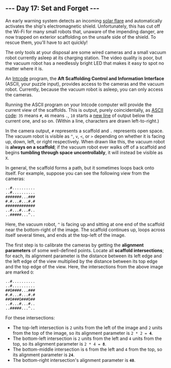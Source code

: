 <article class="day-desc"><h2>--- Day 17: Set and Forget ---</h2><p>An early warning system detects an incoming <a href="https://en.wikipedia.org/wiki/Solar_flare">solar flare</a> and automatically activates the ship's electromagnetic shield. Unfortunately, this has cut off the Wi-Fi for many small robots that, unaware of the impending danger, are now trapped on exterior scaffolding on the unsafe side of the shield. To rescue them, you'll have to act quickly!</p>
<p>The only tools at your disposal are some wired cameras and a small vacuum robot currently asleep at its charging station. The video quality is poor, but the vacuum robot has a needlessly bright LED that makes it easy to spot no matter where it is.</p>
<p>An <a href="9">Intcode</a> program, the <b>Aft Scaffolding Control and Information Interface</b> (ASCII, your puzzle input), provides access to the cameras and the vacuum robot.  Currently, because the vacuum robot is asleep, you can only access the cameras.</p>
<p>Running the ASCII program on your Intcode computer will provide the current view of the scaffolds.  This is output, <span title="PURELY COINCIDENTALLY">purely coincidentally</span>, as <a href="https://simple.wikipedia.org/wiki/ASCII">ASCII code</a>: <code>35</code> means <code>#</code>, <code>46</code> means <code>.</code>, <code>10</code> starts a <a href="https://en.wikipedia.org/wiki/Newline#In_programming_languages">new line</a> of output below the current one, and so on. (Within a line, characters are drawn left-to-right.)</p>
<p>In the camera output, <code>#</code> represents a scaffold and <code>.</code> represents open space. The vacuum robot is visible as <code>^</code>, <code>v</code>, <code>&lt;</code>, or <code>&gt;</code> depending on whether it is facing up, down, left, or right respectively. When drawn like this, the vacuum robot is <b>always on a scaffold</b>; if the vacuum robot ever walks off of a scaffold and begins <b>tumbling through space uncontrollably</b>, it will instead be visible as <code>X</code>.</p>
<p>In general, the scaffold forms a path, but it sometimes loops back onto itself.  For example, suppose you can see the following view from the cameras:</p>
<pre><code>..#..........
..#..........
#######...###
#.#...#...#.#
#############
..#...#...#..
..#####...^..
</code></pre>
<p>Here, the vacuum robot, <code>^</code> is facing up and sitting at one end of the scaffold near the bottom-right of the image. The scaffold continues up, loops across itself several times, and ends at the top-left of the image.</p>
<p>The first step is to calibrate the cameras by getting the <b>alignment parameters</b> of some well-defined points.  Locate all <b>scaffold intersections</b>; for each, its alignment parameter is the distance between its left edge and the left edge of the view multiplied by the distance between its top edge and the top edge of the view.  Here, the intersections from the above image are marked <code>O</code>:</p>
<pre><code>..#..........
..#..........
##O####...###
#.#...#...#.#
##O###O###O##
..#...#...#..
..#####...^..
</code></pre>
<p>For these intersections:</p>
<ul>
<li>The top-left intersection is <code>2</code> units from the left of the image and <code>2</code> units from the top of the image, so its alignment parameter is <code>2 * 2 = <b>4</b></code>.</li>
<li>The bottom-left intersection is <code>2</code> units from the left and <code>4</code> units from the top, so its alignment parameter is <code>2 * 4 = <b>8</b></code>.</li>
<li>The bottom-middle intersection is <code>6</code> from the left and <code>4</code> from the top, so its alignment parameter is <code><b>24</b></code>.</li>
<li>The bottom-right intersection's alignment parameter is <code><b>40</b></code>.</li>
</ul>


</article>

<form method="post" action="17/answer"><input type="hidden" name="level" value="1"></form>
